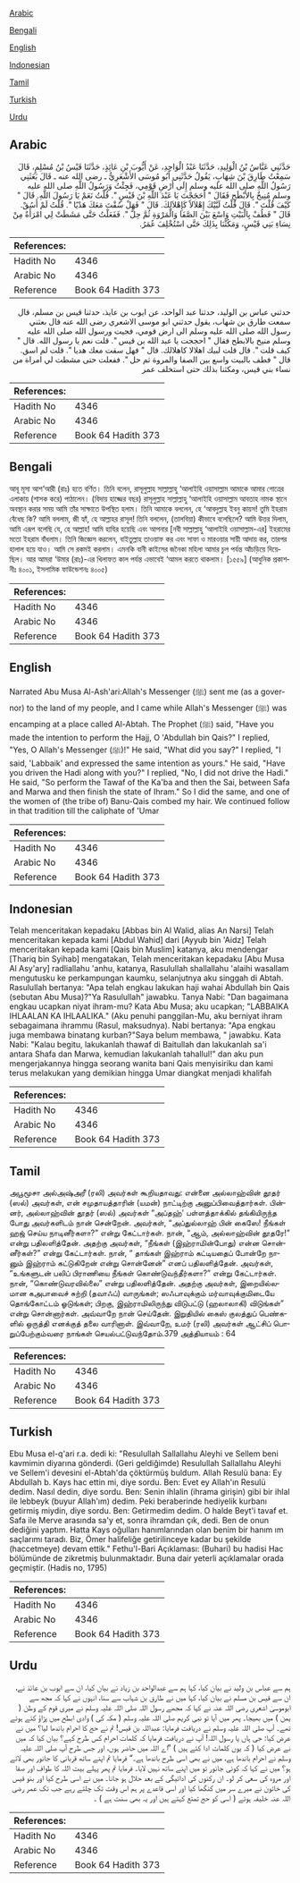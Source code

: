 [Arabic](#arabic)

[Bengali](#bengali)

[English](#english)

[Indonesian](#indonesian)

[Tamil](#tamil)

[Turkish](#turkish)

[Urdu](#urdu)

## Arabic


<div dir="rtl" lang="ar" style={{fontSize:'larger',backgroundColor:'#f8f9fa',padding:20}}>
حَدَّثَنِي عَبَّاسُ بْنُ الْوَلِيدِ، حَدَّثَنَا عَبْدُ الْوَاحِدِ، عَنْ أَيُّوبَ بْنِ عَائِذٍ، حَدَّثَنَا قَيْسُ بْنُ مُسْلِمٍ، قَالَ سَمِعْتُ طَارِقَ بْنَ شِهَابٍ، يَقُولُ حَدَّثَنِي أَبُو مُوسَى الأَشْعَرِيُّ ـ رضى الله عنه ـ قَالَ بَعَثَنِي رَسُولُ اللَّهِ صلى الله عليه وسلم إِلَى أَرْضِ قَوْمِي، فَجِئْتُ وَرَسُولُ اللَّهِ صلى الله عليه وسلم مُنِيخٌ بِالأَبْطَحِ فَقَالَ ‏"‏ أَحَجَجْتَ يَا عَبْدَ اللَّهِ بْنَ قَيْسٍ ‏"‏‏.‏ قُلْتُ نَعَمْ يَا رَسُولَ اللَّهِ‏.‏ قَالَ ‏"‏ كَيْفَ قُلْتَ ‏"‏‏.‏ قَالَ قُلْتُ لَبَّيْكَ إِهْلاَلاً كَإِهْلاَلِكَ‏.‏ قَالَ ‏"‏ فَهَلْ سُقْتَ مَعَكَ هَدْيًا ‏"‏‏.‏ قُلْتُ لَمْ أَسُقْ‏.‏ قَالَ ‏"‏ فَطُفْ بِالْبَيْتِ وَاسْعَ بَيْنَ الصَّفَا وَالْمَرْوَةِ ثُمَّ حِلَّ ‏"‏‏.‏ فَفَعَلْتُ حَتَّى مَشَطَتْ لِي امْرَأَةٌ مِنْ نِسَاءِ بَنِي قَيْسٍ، وَمَكُثْنَا بِذَلِكَ حَتَّى اسْتُخْلِفَ عُمَرُ‏.‏
</div>
<div style={{backgroundColor:'#f8f9fa',padding:20, marginBottom: 10}}><table> <thead> <tr> <th>References:</th> <th></th> </tr> </thead> <tbody><tr><td>Hadith No</td><td>4346</td></tr><tr><td>Arabic No</td><td>4346</td></tr><tr><td>Reference</td><td>Book 64 Hadith 373</td></tr></tbody></table></div>


<div dir="rtl" lang="ar" style={{fontSize:'larger',backgroundColor:'#f8f9fa',padding:20}}>
حدثني عباس بن الوليد، حدثنا عبد الواحد، عن ايوب بن عايذ، حدثنا قيس بن مسلم، قال سمعت طارق بن شهاب، يقول حدثني ابو موسى الاشعري رضى الله عنه قال بعثني رسول الله صلى الله عليه وسلم الى ارض قومي، فجيت ورسول الله صلى الله عليه وسلم منيخ بالابطح فقال " احججت يا عبد الله بن قيس ". قلت نعم يا رسول الله. قال " كيف قلت ". قال قلت لبيك اهلالا كاهلالك. قال " فهل سقت معك هديا ". قلت لم اسق. قال " فطف بالبيت واسع بين الصفا والمروة ثم حل ". ففعلت حتى مشطت لي امراة من نساء بني قيس، ومكثنا بذلك حتى استخلف عمر
</div>
<div style={{backgroundColor:'#f8f9fa',padding:20, marginBottom: 10}}><table> <thead> <tr> <th>References:</th> <th></th> </tr> </thead> <tbody><tr><td>Hadith No</td><td>4346</td></tr><tr><td>Arabic No</td><td>4346</td></tr><tr><td>Reference</td><td>Book 64 Hadith 373</td></tr></tbody></table></div>

## Bengali


<div dir="ltr" lang="bn" style={{fontSize:'larger',backgroundColor:'#f8f9fa',padding:20}}>
আবূ মূসা আশ‘আরী (রাঃ) হতে বর্ণিত। তিনি বলেন, রাসূলুল্লাহ সাল্লাল্লাহু ‘আলাইহি ওয়াসাল্লাম আমাকে আমার গোত্রের এলাকায় (শাসক করে) পাঠালেন। (বিদায় হাজ্জের বছর) রাসূলুল্লাহ সাল্লাল্লাহু ‘আলাইহি ওয়াসাল্লাম আবতাহ নামক স্থানে অবস্থান করার সময় আমি তাঁর সাক্ষাতে উপস্থিত হলাম। তিনি আমাকে বললেন, হে ‘আবদুল্লাহ ইবনু কায়স! তুমি ইহরাম বেঁধেছ কি? আমি বললাম, জী হ্যাঁ, হে আল্লাহর রাসূল! তিনি বললেন, (তালবিয়া) কীভাবে বলেছিলে? আমি উত্তর দিলাম, আমি এরূপ বলেছি যে, হে আল্লাহ! আমি হাযির হয়েছি এবং আপনার [নবী সাল্লাল্লাহু ‘আলাইহি ওয়াসাল্লাম-এর] ইহরামের মতো ইহরাম বাঁধলাম। তিনি জিজ্ঞেস করলেন, বাইতুল্লাহ তাওয়াফ কর এবং সাফা ও মারওয়ার সায়ী আদায় কর, তারপর হালাল হয়ে যাও। আমি সে রকমই করলাম। এমনকি বানী কাইসের জনৈকা মহিলা আমার চুল পর্যন্ত আঁচড়িয়ে দিয়েছিল। আর আমরা ‘উমার (রাঃ)-এর খিলাফত কাল পর্যন্ত এভাবেই ‘আমল করতে থাকলাম। [১৫৫৯] (আধুনিক প্রকাশনীঃ ৪০০১, ইসলামিক ফাউন্ডেশনঃ ৪০০৫)
</div>
<div style={{backgroundColor:'#f8f9fa',padding:20, marginBottom: 10}}><table> <thead> <tr> <th>References:</th> <th></th> </tr> </thead> <tbody><tr><td>Hadith No</td><td>4346</td></tr><tr><td>Arabic No</td><td>4346</td></tr><tr><td>Reference</td><td>Book 64 Hadith 373</td></tr></tbody></table></div>

## English


<div dir="ltr" lang="en" style={{fontSize:'larger',backgroundColor:'#f8f9fa',padding:20}}>
Narrated Abu Musa Al-Ash'ari:Allah's Messenger (ﷺ) sent me (as a governor) to the land of my people, and I came while Allah's Messenger (ﷺ) was encamping at a place called Al-Abtah. The Prophet (ﷺ) said, "Have you made the intention to perform the Hajj, O 'Abdullah bin Qais?" I replied, "Yes, O Allah's Messenger (ﷺ)!" He said, "What did you say?" I replied, "I said, 'Labbaik' and expressed the same intention as yours." He said, "Have you driven the Hadi along with you?" I replied, "No, I did not drive the Hadi." He said, "So perform the Tawaf of the Ka'ba and then the Sai, between Safa and Marwa and then finish the state of Ihram." So I did the same, and one of the women of (the tribe of) Banu-Qais combed my hair. We continued follow in that tradition till the caliphate of 'Umar
</div>
<div style={{backgroundColor:'#f8f9fa',padding:20, marginBottom: 10}}><table> <thead> <tr> <th>References:</th> <th></th> </tr> </thead> <tbody><tr><td>Hadith No</td><td>4346</td></tr><tr><td>Arabic No</td><td>4346</td></tr><tr><td>Reference</td><td>Book 64 Hadith 373</td></tr></tbody></table></div>

## Indonesian


<div dir="ltr" lang="id" style={{fontSize:'larger',backgroundColor:'#f8f9fa',padding:20}}>
Telah menceritakan kepadaku [Abbas bin Al Walid, alias An Narsi] Telah menceritakan kepada kami [Abdul Wahid] dari [Ayyub bin 'Aidz] Telah menceritakan kepada kami [Qais bin Muslim] katanya, aku mendengar [Thariq bin Syihab] mengatakan, Telah menceritakan kepadaku [Abu Musa Al Asy'ary] radliallahu 'anhu, katanya, Rasulullah shallallahu 'alaihi wasallam mengutusku ke perkampungan kaumku, selanjutnya aku singgah di Abtah. Rasulullah bertanya: "Apa telah engkau lakukan haji wahai Abdullah bin Qais (sebutan Abu Musa)?"Ya Rasulullah" jawabku. Tanya Nabi: "Dan bagaimana engkau ucapkan niyat ihram-mu? Kata Abu Musa; aku ucapkan; "LABBAIKA IHLAALAN KA IHLAALIKA." (Aku penuhi panggilan-Mu, aku berniyat ihram sebagaimana ihrammu (Rasul, maksudnya). Nabi bertanya: "Apa engkau juga membawa binatang kurban?"Saya belum membawa, " jawabku. Kata Nabi: "Kalau begitu, lakukanlah thawaf di Baitullah dan lakukanlah sa'i antara Shafa dan Marwa, kemudian lakukanlah tahallul!" dan aku pun mengerjakannya hingga seorang wanita bani Qais menyisiriku dan kami terus melakukan yang demikian hingga Umar diangkat menjadi khalifah
</div>
<div style={{backgroundColor:'#f8f9fa',padding:20, marginBottom: 10}}><table> <thead> <tr> <th>References:</th> <th></th> </tr> </thead> <tbody><tr><td>Hadith No</td><td>4346</td></tr><tr><td>Arabic No</td><td>4346</td></tr><tr><td>Reference</td><td>Book 64 Hadith 373</td></tr></tbody></table></div>

## Tamil


<div dir="ltr" lang="ta" style={{fontSize:'larger',backgroundColor:'#f8f9fa',padding:20}}>
அபூமூசா அல்அஷ்அரீ (ரலி) அவர்கள் கூறியதாவது: என்னை அல்லாஹ்வின் தூதர் (ஸல்) அவர்கள், என் சமுதாயத்தாரின் (யமன்) நாட்டிற்கு அனுப்பிவைத்தார்கள். பின்னர், அல்லாஹ்வின் தூதர் (ஸல்) அவர்கள் “அப்தஹ்' பள்ளத்தாக்கில் தங்கியிருந்த போது அவர்களிடம் நான் சென்றேன். அவர்கள், “அப்துல்லாஹ் பின் கைஸே! நீங்கள் ஹஜ் செய்ய நாடினீர்களா?” என்று கேட்டார்கள். நான், “ஆம், அல்லாஹ்வின் தூதரே!” என்று பதிலளித்தேன். அதற்கு அவர்கள், “நீங்கள் (இஹ்ராமின்போது) என்ன சொன்னீர்கள்?” என்று கேட்டார்கள். நான், “ தாங்கள் இஹ்ராம் கட்டியதைப் போன்றே நானும் இஹ்ராம் கட்டுகிறேன் என்று சொன்னேன்” எனப் பதிலளித்தேன். அவர்கள், “உங்களுடன் பலிப் பிராணியை நீங்கள் கொண்டுவந்தீர்களா?” என்று கேட்டார்கள். நான், “கொண்டுவரவில்லை” என்று பதிலளித்தேன். அதற்கு அவர்கள், இறையில்லமான கஅபாவைச் சுற்றி (தவாஃப்) வாருங்கள்; ஸஃபாவுக்கும் மர்வாவுக்குமிடையே தொங்கோட்டம் ஓடுங்கள்; பிறகு, இஹ்ராமிலிருந்து விடுபட்டு (ஹலாலாகி) விடுங்கள்” என்று சொன்னார்கள். அவ்வாறே நான் செய்தேன். இறுதியில் கைஸ் குலத்துப் பெண்களில் ஒருத்தி எனக்குத் தலை வாரினாள். இவ்வாறே, உமர் (ரலி) அவர்கள் ஆட்சிப் பொறுப்பேற்கும்வரை நாங்கள் செயல்பட்டுவந்தோம்.379 அத்தியாயம் : 64
</div>
<div style={{backgroundColor:'#f8f9fa',padding:20, marginBottom: 10}}><table> <thead> <tr> <th>References:</th> <th></th> </tr> </thead> <tbody><tr><td>Hadith No</td><td>4346</td></tr><tr><td>Arabic No</td><td>4346</td></tr><tr><td>Reference</td><td>Book 64 Hadith 373</td></tr></tbody></table></div>

## Turkish


<div dir="ltr" lang="tr" style={{fontSize:'larger',backgroundColor:'#f8f9fa',padding:20}}>
Ebu Musa el-q'ari r.a. dedi ki: "Resulullah Sallallahu Aleyhi ve Sellem beni kavmimin diyarına gönderdi. (Geri geldiğimde) Resulullah Sallallahu Aleyhi ve Sellem'i devesini el-Abtah'da çöktürmüş buldum. Allah Resulü bana: Ey Abdullah b. Kays hac ettin mi, diye sordu. Ben: Evet ey Allah'ın Resulü dedim. Nasıl dedin, diye sordu. Ben: Senin ihlalin (ihrama girişin) gibi bir ihlal ile lebbeyk (buyur Allah'ım) dedim. Peki beraberinde hediyelik kurbanı getirmiş miydin, diye sordu. Ben: Getirmedim dedim. O halde Beyt'i tavaf et. Safa ile Merve arasında sa'y et, sonra ihramdan çık, dedi. Ben de onun dediğini yaptım. Hatta Kays oğulları hanımlarından olan benim bir hanım ım saçlarımı taradı. Biz, Ömer halifeliğe getirilinceye kadar bu şekilde (haccetmeye) devam ettik." Fethu'l-Bari Açıklaması: (Buhari) bu hadisi Hac bölümünde de zikretmiş bulunmaktadır. Buna dair yeterli açıklamalar orada geçmiştir. (Hadis no, 1795)
</div>
<div style={{backgroundColor:'#f8f9fa',padding:20, marginBottom: 10}}><table> <thead> <tr> <th>References:</th> <th></th> </tr> </thead> <tbody><tr><td>Hadith No</td><td>4346</td></tr><tr><td>Arabic No</td><td>4346</td></tr><tr><td>Reference</td><td>Book 64 Hadith 373</td></tr></tbody></table></div>

## Urdu


<div dir="rtl" lang="ur" style={{fontSize:'larger',backgroundColor:'#f8f9fa',padding:20}}>
ہم سے عباس بن ولید نے بیان کیا، کہا ہم سے عبدالواحد بن زیاد نے بیان کیا، ان سے ایوب بن عائذ نے، ان سے قیس بن مسلم نے بیان کیا، کہا میں نے طارق بن شہاب سے سنا، انہوں نے کہا کہ مجھ سے ابوموسیٰ اشعری رضی اللہ عنہ نے کہا کہ مجھے رسول اللہ صلی اللہ علیہ وسلم نے میری قوم کے وطن ( یمن ) میں بھیجا۔ پھر میں آیا تو نبی کریم صلی اللہ علیہ وسلم ( مکہ کی ) وادی ابطح میں پڑاؤ کئے ہوئے تھے۔ آپ صلی اللہ علیہ وسلم نے دریافت فرمایا: عبداللہ بن قیس! تم نے حج کا احرام باندھا لیا؟ میں نے عرض کیا: جی ہاں یا رسول اللہ! آپ نے دریافت فرمایا کہ کلمات احرام کس طرح کہے؟ بیان کیا کہ میں نے عرض کیا ( کہ یوں کلمات ادا کئے ہیں ) ”اے اللہ میں حاضر ہوں، اور جس طرح آپ صلی اللہ علیہ وسلم نے احرام باندھا ہے، میں نے بھی اسی طرح باندھا ہے۔“ فرمایا تم اپنے ساتھ قربانی کا جانور بھی لائے ہو؟ میں نے کہا کہ کوئی جانور تو میں اپنے ساتھ نہیں لایا۔ فرمایا تم پھر پہلے بیت اللہ کا طواف اور صفا اور مروہ کی سعی کر لو۔ ان رکنوں کی ادائیگی کے بعد حلال ہو جانا۔ میں نے اسی طرح کیا اور بنو قیس کی خاتون نے میرے سر میں کنگھا کیا اور اسی قاعدے پر ہم اس وقت تک چلتے رہے جب تک عمر رضی اللہ عنہ خلیفہ ہوئے ( اسی کو حج تمتع کہتے ہیں اور یہ بھی سنت ہے ) ۔
</div>
<div style={{backgroundColor:'#f8f9fa',padding:20, marginBottom: 10}}><table> <thead> <tr> <th>References:</th> <th></th> </tr> </thead> <tbody><tr><td>Hadith No</td><td>4346</td></tr><tr><td>Arabic No</td><td>4346</td></tr><tr><td>Reference</td><td>Book 64 Hadith 373</td></tr></tbody></table></div>